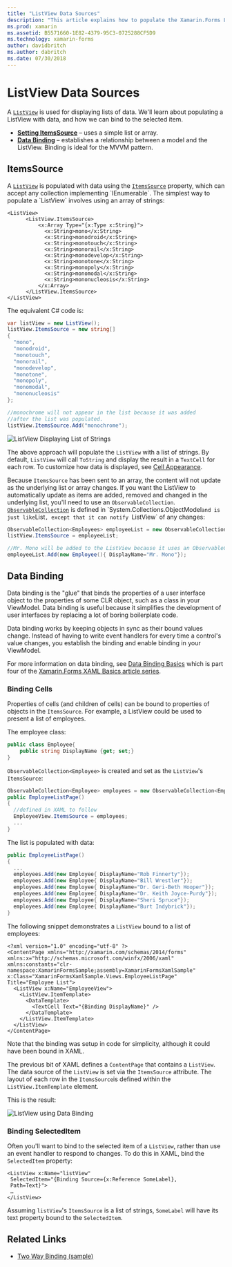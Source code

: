 ```yaml
---
title: "ListView Data Sources"
description: "This article explains how to populate the Xamarin.Forms ListView with data, and how to use data binding with a ListView."
ms.prod: xamarin
ms.assetid: B5571660-1E82-4379-95C3-0725288CF5D9
ms.technology: xamarin-forms
author: davidbritch
ms.author: dabritch
ms.date: 07/30/2018
---
```


# ListView Data Sources

A [`ListView`](xref:Xamarin.Forms.ListView) is used for displaying lists of data. We'll learn about populating a ListView with data, and how we can bind to the selected item.

- **[Setting ItemsSource](#ItemsSource)** &ndash; uses a simple list or array.
- **[Data Binding](#Data_Binding)** &ndash; establishes a relationship between a model and the ListView. Binding is ideal for the MVVM pattern.

## ItemsSource

A [`ListView`](xref:Xamarin.Forms.ListView) is populated with data using the [`ItemsSource`](xref:Xamarin.Forms.ItemsView`1.ItemsSource) property, which can accept any collection implementing `IEnumerable`. The simplest way to populate a `ListView` involves using an array of strings:

```xaml
<ListView>
      <ListView.ItemsSource>
          <x:Array Type="{x:Type x:String}">
            <x:String>mono</x:String>
            <x:String>monodroid</x:String>
            <x:String>monotouch</x:String>
            <x:String>monorail</x:String>
            <x:String>monodevelop</x:String>
            <x:String>monotone</x:String>
            <x:String>monopoly</x:String>
            <x:String>monomodal</x:String>
            <x:String>mononucleosis</x:String>
          </x:Array>
      </ListView.ItemsSource>
</ListView>
```

The equivalent C# code is:

```csharp
var listView = new ListView();
listView.ItemsSource = new string[]
{
  "mono",
  "monodroid",
  "monotouch",
  "monorail",
  "monodevelop",
  "monotone",
  "monopoly",
  "monomodal",
  "mononucleosis"
};

//monochrome will not appear in the list because it was added
//after the list was populated.
listView.ItemsSource.Add("monochrome");
```

![](data-and-databinding-images/itemssource-simple.png "ListView Displaying List of Strings")

The above approach will populate the `ListView` with a list of strings. By default, `ListView` will call `ToString` and display the result in a `TextCell` for each row. To customize how data is displayed, see [Cell Appearance](~/xamarin-forms/user-interface/listview/customizing-cell-appearance.md).

Because `ItemsSource` has been sent to an array, the content will not update as the underlying list or array changes. If you want the ListView to automatically update as items are added, removed and changed in the underlying list, you'll need to use an `ObservableCollection`. [`ObservableCollection`](xref:System.Collections.ObjectModel.ObservableCollection`1) is defined in `System.Collections.ObjectModel` and is just like `List`, except that it can notify `ListView` of any changes:

```csharp
ObservableCollection<Employees> employeeList = new ObservableCollection<Employess>();
listView.ItemsSource = employeeList;

//Mr. Mono will be added to the ListView because it uses an ObservableCollection
employeeList.Add(new Employee(){ DisplayName="Mr. Mono"});
```

<a name="Data_Binding" />

## Data Binding
Data binding is the "glue" that binds the properties of a user interface object to the properties of some CLR object, such as a class in your ViewModel. Data binding is useful because it simplifies the development of user interfaces by replacing a lot of boring boilerplate code.

Data binding works by keeping objects in sync as their bound values change. Instead of having to write event handlers for every time a control's value changes, you establish the binding and enable binding in your ViewModel.

For more information on data binding, see [Data Binding Basics](~/xamarin-forms/xaml/xaml-basics/data-binding-basics.md) which is part four of the [Xamarin.Forms XAML Basics article series](~/xamarin-forms/xaml/xaml-basics/index.md).

### Binding Cells
Properties of cells (and children of cells) can be bound to properties of objects in the `ItemsSource`. For example, a ListView could be used to present a list of employees.

The employee class:

```csharp
public class Employee{
    public string DisplayName {get; set;}
}
```

`ObservableCollection<Employee>` is created and set as the `ListView`'s `ItemsSource`:

```csharp
ObservableCollection<Employee> employees = new ObservableCollection<Employee>();
public EmployeeListPage()
{
  //defined in XAML to follow
  EmployeeView.ItemsSource = employees;
  ...
}
```

The list is populated with data:

```csharp
public EmployeeListPage()
{
  ...
  employees.Add(new Employee{ DisplayName="Rob Finnerty"});
  employees.Add(new Employee{ DisplayName="Bill Wrestler"});
  employees.Add(new Employee{ DisplayName="Dr. Geri-Beth Hooper"});
  employees.Add(new Employee{ DisplayName="Dr. Keith Joyce-Purdy"});
  employees.Add(new Employee{ DisplayName="Sheri Spruce"});
  employees.Add(new Employee{ DisplayName="Burt Indybrick"});
}
```

The following snippet demonstrates a `ListView` bound to a list of employees:

```xaml
<?xml version="1.0" encoding="utf-8" ?>
<ContentPage xmlns="http://xamarin.com/schemas/2014/forms"
xmlns:x="http://schemas.microsoft.com/winfx/2006/xaml"
xmlns:constants="clr-namespace:XamarinFormsSample;assembly=XamarinFormsXamlSample"
x:Class="XamarinFormsXamlSample.Views.EmployeeListPage"
Title="Employee List">
  <ListView x:Name="EmployeeView">
    <ListView.ItemTemplate>
      <DataTemplate>
        <TextCell Text="{Binding DisplayName}" />
      </DataTemplate>
    </ListView.ItemTemplate>
  </ListView>
</ContentPage>
```

Note that the binding was setup in code for simplicity, although it could have been bound in XAML.

The previous bit of XAML defines a `ContentPage` that contains a `ListView`. The data source of the `ListView` is set via the `ItemsSource` attribute. The layout of each row in the `ItemsSource`is defined within the `ListView.ItemTemplate` element.

This is the result:

![](data-and-databinding-images/bound-data.png "ListView using Data Binding")

### Binding SelectedItem

Often you'll want to bind to the selected item of a `ListView`, rather than use an event handler to respond to changes. To do this in XAML, bind the `SelectedItem` property:

```xaml
<ListView x:Name="listView"
 SelectedItem="{Binding Source={x:Reference SomeLabel},
 Path=Text}">
 …
</ListView>
```

Assuming `listView`'s `ItemsSource` is a list of strings, `SomeLabel` will have its text property bound to the `SelectedItem`.

## Related Links

- [Two Way Binding (sample)](https://developer.xamarin.com/samples/xamarin-forms/UserInterface/ListView/SwitchEntryTwoBinding)
